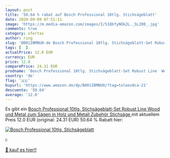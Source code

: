 ```yaml
---
layout: post
title: '50.64 % rabat auf Bosch Professional 10tlg. Stichsägeblatt'
date: 2020-09-09 07:51:11
image: 'https://m.media-amazon.com/images/I/51QbfyNOk2L._SL200_.jpg'
comments: true
category: ofertas
author: ring
slug: 'B001IBMNU0-de Bosch Professional 10tlg. Stichsägeblatt-Set Robust Line...'
tags: [  ]
actualPrice: 12.0 EUR
currency: EUR
price: 12.0
comparePrice: 24.31 EUR
prodname: 'Bosch Professional 10tlg. Stichsägeblatt-Set Robust Line  Wood und Metal zum Sägen in Holz und Metall  Zubehör Stichsäge '
country: 'de'
flag: '🇩🇪'
buyurl: 'https://www.amazon.de/dp/B001IBMNU0/?tag=tolees0ca-21'
descuento: '50.64'
average: '12.0'
---
```


Es gibt ein [Bosch Professional 10tlg. Stichsägeblatt-Set Robust Line  Wood und Metal zum Sägen in Holz und Metall  Zubehör Stichsäge ](https://www.amazon.de/dp/B001IBMNU0/?tag=tolees0ca-21) mit aktuellem Preis 12.0 EUR (original: 24.31 EUR) 50.64 % Rabatt hier:

[![Bosch Professional 10tlg. Stichsägeblatt](https://m.media-amazon.com/images/I/51QbfyNOk2L._SL200_.jpg)](https://www.amazon.de/dp/B001IBMNU0/?tag=tolees0ca-21)

ℹ️:


[🛒 kauf es hier!!](https://www.amazon.de/dp/B001IBMNU0/?tag=tolees0ca-21)
